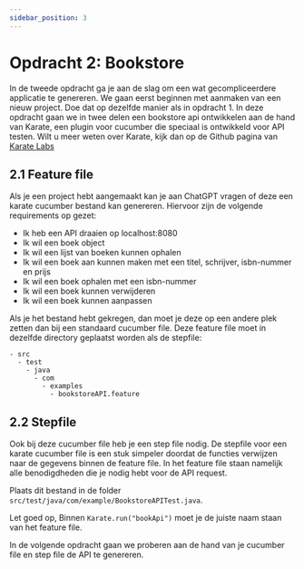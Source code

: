 ```yaml
---
sidebar_position: 3
---
```


# Opdracht 2: Bookstore

In de tweede opdracht ga je aan de slag om een wat gecompliceerdere applicatie te genereren. We gaan eerst beginnen met
aanmaken van een nieuw project. Doe dat op dezelfde manier als in opdracht 1.
In deze opdracht gaan we in twee delen een bookstore api ontwikkelen aan de hand van Karate, een plugin voor cucumber
die speciaal is ontwikkeld voor API testen. Wilt u meer weten over Karate, kijk dan op de Github pagina
van [Karate Labs](https://github.com/karatelabs/karate)

## 2.1 Feature file

Als je een project hebt aangemaakt kan je aan ChatGPT vragen of deze een karate cucumber bestand kan genereren.
Hiervoor zijn de volgende requirements op gezet:

- Ik heb een API draaien op localhost:8080
- Ik wil een boek object
- Ik wil een lijst van boeken kunnen ophalen
- Ik wil een boek aan kunnen maken met een titel, schrijver, isbn-nummer en prijs
- Ik wil een boek ophalen met een isbn-nummer
- Ik wil een boek kunnen verwijderen
- Ik wil een boek kunnen aanpassen

Als je het bestand hebt gekregen, dan moet je deze op een andere plek zetten dan bij een standaard cucumber file. Deze
feature file moet in dezelfde directory geplaatst worden als de stepfile:

```
- src
  - test
    - java
      - com
        - examples
          - bookstoreAPI.feature
```

## 2.2 Stepfile

Ook bij deze cucumber file heb je een step file nodig. De stepfile voor een karate cucumber file is een stuk simpeler
doordat de functies verwijzen naar de gegevens binnen de feature file.
In het feature file staan namelijk alle benodigdheden die je nodig hebt voor de API request.

Plaats dit bestand in de folder `src/test/java/com/example/BookstoreAPITest.java`.

Let goed op, Binnen ```Karate.run("bookApi")``` moet je de juiste naam staan van het feature file.

In de volgende opdracht gaan we proberen aan de hand van je cucumber file en step file de API te genereren.
